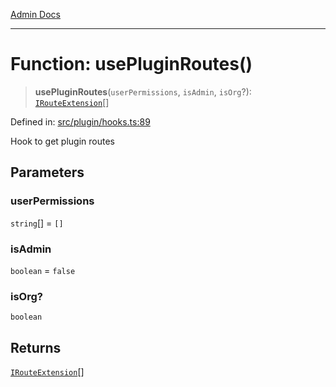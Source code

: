 [Admin Docs](/)

***

# Function: usePluginRoutes()

> **usePluginRoutes**(`userPermissions`, `isAdmin`, `isOrg`?): [`IRouteExtension`](plugin\types\README\interfaces\IRouteExtension.md)[]

Defined in: [src/plugin/hooks.ts:89](https://github.com/PalisadoesFoundation/talawa-admin/blob/main/src/plugin/hooks.ts#L89)

Hook to get plugin routes

## Parameters

### userPermissions

`string`[] = `[]`

### isAdmin

`boolean` = `false`

### isOrg?

`boolean`

## Returns

[`IRouteExtension`](plugin\types\README\interfaces\IRouteExtension.md)[]
